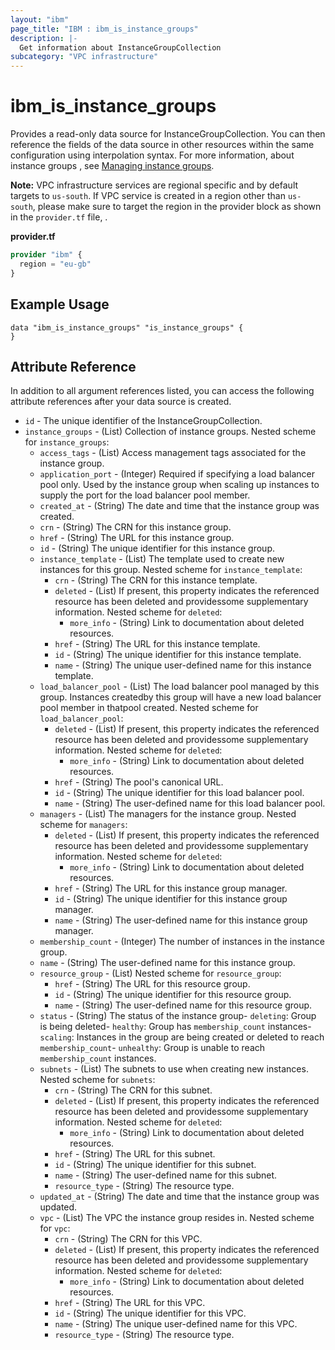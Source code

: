 ```yaml
---
layout: "ibm"
page_title: "IBM : ibm_is_instance_groups"
description: |-
  Get information about InstanceGroupCollection
subcategory: "VPC infrastructure"
---
```


# ibm_is_instance_groups

Provides a read-only data source for InstanceGroupCollection. You can then reference the fields of the data source in other resources within the same configuration using interpolation syntax. For more information, about instance groups , see [Managing instance groups](https://cloud.ibm.com/docs/vpc?topic=vpc-managing-instance-group&mhsrc=ibmsearch_a&mhq=instance+group).

**Note:** 
VPC infrastructure services are regional specific and by default targets to `us-south`. If VPC service is created in a region other than `us-south`, please make sure to target the region in the provider block as shown in the `provider.tf` file, .

**provider.tf**

```terraform
provider "ibm" {
  region = "eu-gb"
}
```

## Example Usage

```hcl
data "ibm_is_instance_groups" "is_instance_groups" {
}
```


## Attribute Reference

In addition to all argument references listed, you can access the following attribute references after your data source is created.

- `id` - The unique identifier of the InstanceGroupCollection.
- `instance_groups` - (List) Collection of instance groups.
  Nested scheme for `instance_groups`:
  - `access_tags`  - (List) Access management tags associated for the instance group.
  - `application_port` - (Integer) Required if specifying a load balancer pool only. Used by the instance group when scaling up instances to supply the port for the load balancer pool member.
  - `created_at` - (String) The date and time that the instance group was created.
  - `crn` - (String) The CRN for this instance group.
  - `href` - (String) The URL for this instance group.
  - `id` - (String) The unique identifier for this instance group.
  - `instance_template` - (List) The template used to create new instances for this group.
  Nested scheme for `instance_template`:
    - `crn` - (String) The CRN for this instance template.
    - `deleted` - (List) If present, this property indicates the referenced resource has been deleted and providessome supplementary information.
    Nested scheme for `deleted`:
      - `more_info` - (String) Link to documentation about deleted resources.
    - `href` - (String) The URL for this instance template.
    - `id` - (String) The unique identifier for this instance template.
    - `name` - (String) The unique user-defined name for this instance template.
  - `load_balancer_pool` - (List) The load balancer pool managed by this group. Instances createdby this group will have a new load balancer pool member in thatpool created.
    Nested scheme for `load_balancer_pool`:
    - `deleted` - (List) If present, this property indicates the referenced resource has been deleted and providessome supplementary information.
    Nested scheme for `deleted`:
      - `more_info` - (String) Link to documentation about deleted resources.
    - `href` - (String) The pool's canonical URL.
    - `id` - (String) The unique identifier for this load balancer pool.
    - `name` - (String) The user-defined name for this load balancer pool.
  - `managers` - (List) The managers for the instance group.
    Nested scheme for `managers`:
    - `deleted` - (List) If present, this property indicates the referenced resource has been deleted and providessome supplementary information.
    Nested scheme for `deleted`:
      - `more_info` - (String) Link to documentation about deleted resources.
    - `href` - (String) The URL for this instance group manager.
    - `id` - (String) The unique identifier for this instance group manager.
    - `name` - (String) The user-defined name for this instance group manager.
  - `membership_count` - (Integer) The number of instances in the instance group.
  - `name` - (String) The user-defined name for this instance group.
  - `resource_group` - (List)
    Nested scheme for `resource_group`:
    - `href` - (String) The URL for this resource group.
    - `id` - (String) The unique identifier for this resource group.
    - `name` - (String) The user-defined name for this resource group.
  - `status` - (String) The status of the instance group- `deleting`: Group is being deleted- `healthy`: Group has `membership_count` instances- `scaling`: Instances in the group are being created or deleted to reach             `membership_count`- `unhealthy`: Group is unable to reach `membership_count` instances.
  - `subnets` - (List) The subnets to use when creating new instances.
    Nested scheme for `subnets`:
    - `crn` - (String) The CRN for this subnet.
    - `deleted` - (List) If present, this property indicates the referenced resource has been deleted and providessome supplementary information.
      Nested scheme for `deleted`:
      - `more_info` - (String) Link to documentation about deleted resources.
    - `href` - (String) The URL for this subnet.
    - `id` - (String) The unique identifier for this subnet.
    - `name` - (String) The user-defined name for this subnet.
    - `resource_type` - (String) The resource type.
  - `updated_at` - (String) The date and time that the instance group was updated.
  - `vpc` - (List) The VPC the instance group resides in.
    Nested scheme for `vpc`:
    - `crn` - (String) The CRN for this VPC.
    - `deleted` - (List) If present, this property indicates the referenced resource has been deleted and providessome supplementary information.
      Nested scheme for `deleted`:
      - `more_info` - (String) Link to documentation about deleted resources.
    - `href` - (String) The URL for this VPC.
    - `id` - (String) The unique identifier for this VPC.
    - `name` - (String) The unique user-defined name for this VPC.
    - `resource_type` - (String) The resource type.
  